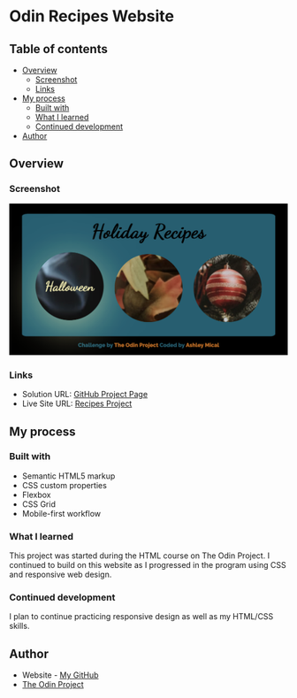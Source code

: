 # Odin Recipes Website

## Table of contents

- [Overview](#overview)
  - [Screenshot](#screenshot)
  - [Links](#links)
- [My process](#my-process)
  - [Built with](#built-with)
  - [What I learned](#what-i-learned)
  - [Continued development](#continued-development)
- [Author](#author)

## Overview

### Screenshot

![Project: Recipes](images/sample-homepage.png)

### Links

- Solution URL: [GitHub Project Page](https://github.com/micamash/odin-recipes)
- Live Site URL: [Recipes Project](micamash.github.io/odin-recipes/)

## My process

### Built with

- Semantic HTML5 markup
- CSS custom properties
- Flexbox
- CSS Grid
- Mobile-first workflow

### What I learned

This project was started during the HTML course on The Odin Project. I continued to build on this website as I progressed in the program using CSS and responsive web design.

### Continued development

I plan to continue practicing responsive design as well as my HTML/CSS skills.

## Author

- Website - [My GitHub](https://github.com/micamash)
- [The Odin Project](https://www.theodinproject.com)
